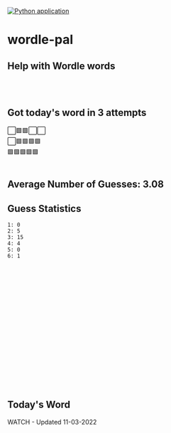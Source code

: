 [![Python application](https://github.com/schleising/wordle-pal/actions/workflows/python-app.yml/badge.svg)](https://github.com/schleising/wordle-pal/actions/workflows/python-app.yml)
# wordle-pal
## Help with Wordle words
</br>
</br>

## Got today's word in 3 attempts</br>
⬜🟩🟩⬜⬜\
⬜🟩🟩🟩🟩\
🟩🟩🟩🟩🟩\
</br>
## Average Number of Guesses: 3.08</br>
## Guess Statistics</br>
    1: 0
    2: 5
    3: 15
    4: 4
    5: 0
    6: 1
</br>
</br>
</br>
</br>
</br>
</br>
</br>
</br>
</br>
</br>
</br>
</br>
</br>
</br>
</br>
</br>

## Today's Word
WATCH - Updated 11-03-2022
